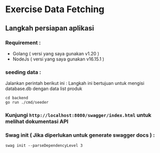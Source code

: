 # Exercise Data Fetching

## Langkah persiapan aplikasi

### Requirement :

-   Golang ( versi yang saya gunakan v1.20 )
-   NodeJs ( versi yang saya gunakan v16.15.1 )

### seeding data :

Jalankan perintah berikut ini : Langkah ini bertujuan untuk mengisi database.db dengan data list produk

```
cd backend
go run ./cmd/seeder
```

### Kunjungi `http://localhost:8080/swagger/index.html` untuk melihat dokumentasi API

### Swag init ( Jika diperlukan untuk generate swagger docs ) :

`swag init --parseDependencyLevel 3`

